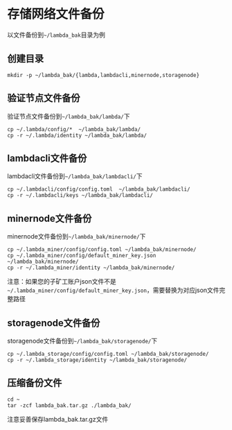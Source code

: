 # 存储网络文件备份
 
以文件备份到`~/lambda_bak`目录为例  
## 创建目录
```
mkdir -p ~/lambda_bak/{lambda,lambdacli,minernode,storagenode}
```
## 验证节点文件备份
验证节点文件备份到`~/lambda_bak/lambda/`下
``` 
cp ~/.lambda/config/*  ~/lambda_bak/lambda/
cp -r ~/.lambda/identity ~/lambda_bak/lambda/
```

## lambdacli文件备份
lambdacli文件备份到`~/lambda_bak/lambdacli/`下
```
cp ~/.lambdacli/config/config.toml  ~/lambda_bak/lambdacli/
cp -r ~/.lambdacli/keys ~/lambda_bak/lambdacli/
```

## minernode文件备份
minernode文件备份到`~/lambda_bak/minernode/`下
```
cp ~/.lambda_miner/config/config.toml ~/lambda_bak/minernode/
cp ~/.lambda_miner/config/default_miner_key.json ~/lambda_bak/minernode/
cp -r ~/.lambda_miner/identity ~/lambda_bak/minernode/
```
注意：如果您的子矿工账户json文件不是`~/.lambda_miner/config/default_miner_key.json`，需要替换为对应json文件完整路径

## storagenode文件备份
storagenode文件备份到`~/lambda_bak/storagenode/`下
```
cp ~/.lambda_storage/config/config.toml ~/lambda_bak/storagenode/
cp -r ~/.lambda_storage/identity ~/lambda_bak/storagenode/
```

## 压缩备份文件
```
cd ~
tar -zcf lambda_bak.tar.gz ./lambda_bak/
```
注意妥善保存lambda_bak.tar.gz文件




